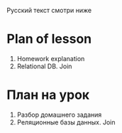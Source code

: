 Русский текст смотри ниже

# Plan of lesson <br/>
1. Homework explanation <br/>
2. Relational DB. Join  <br/>

# План на урок <br/>
1. Разбор домашнего задания  <br/>
2. Реляционные базы данных. Join  <br/>
